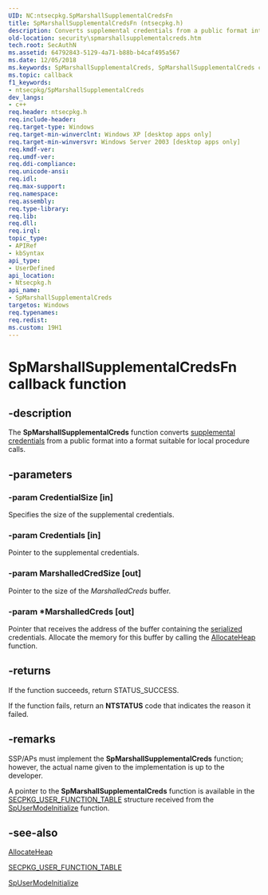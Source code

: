 ```yaml
---
UID: NC:ntsecpkg.SpMarshallSupplementalCredsFn
title: SpMarshallSupplementalCredsFn (ntsecpkg.h)
description: Converts supplemental credentials from a public format into a format suitable for local procedure calls.
old-location: security\spmarshallsupplementalcreds.htm
tech.root: SecAuthN
ms.assetid: 64792843-5129-4a71-b88b-b4caf495a567
ms.date: 12/05/2018
ms.keywords: SpMarshallSupplementalCreds, SpMarshallSupplementalCreds callback function [Security], SpMarshallSupplementalCredsFn, SpMarshallSupplementalCredsFn callback, _ssp_spmarshallsupplementalcreds, ntsecpkg/SpMarshallSupplementalCreds, security.spmarshallsupplementalcreds
ms.topic: callback
f1_keywords:
- ntsecpkg/SpMarshallSupplementalCreds
dev_langs:
- c++
req.header: ntsecpkg.h
req.include-header: 
req.target-type: Windows
req.target-min-winverclnt: Windows XP [desktop apps only]
req.target-min-winversvr: Windows Server 2003 [desktop apps only]
req.kmdf-ver: 
req.umdf-ver: 
req.ddi-compliance: 
req.unicode-ansi: 
req.idl: 
req.max-support: 
req.namespace: 
req.assembly: 
req.type-library: 
req.lib: 
req.dll: 
req.irql: 
topic_type:
- APIRef
- kbSyntax
api_type:
- UserDefined
api_location:
- Ntsecpkg.h
api_name:
- SpMarshallSupplementalCreds
targetos: Windows
req.typenames: 
req.redist: 
ms.custom: 19H1
---
```


# SpMarshallSupplementalCredsFn callback function


## -description


The <b>SpMarshallSupplementalCreds</b> function converts <a href="https://docs.microsoft.com/windows/desktop/SecGloss/s-gly">supplemental credentials</a> from a public format into a format suitable for local procedure calls.


## -parameters




### -param CredentialSize [in]

Specifies the size of the supplemental credentials.


### -param Credentials [in]

Pointer to the supplemental credentials.


### -param MarshalledCredSize [out]

Pointer to the size of the <i>MarshalledCreds</i> buffer.


### -param *MarshalledCreds [out]

Pointer that receives the address of the buffer containing the <a href="https://docs.microsoft.com/windows/desktop/SecGloss/s-gly">serialized</a> credentials. Allocate the memory for this buffer by calling the 
<a href="https://docs.microsoft.com/windows/desktop/api/ntsecpkg/nc-ntsecpkg-lsa_allocate_lsa_heap">AllocateHeap</a> function.


## -returns



If the function succeeds, return STATUS_SUCCESS.

If the function fails, return an <b>NTSTATUS</b> code that indicates the reason it failed.




## -remarks



SSP/APs must implement the <b>SpMarshallSupplementalCreds</b> function; however, the actual name given to the implementation is up to the developer.

A pointer to the <b>SpMarshallSupplementalCreds</b> function is available in the 
<a href="https://docs.microsoft.com/windows/desktop/api/ntsecpkg/ns-ntsecpkg-secpkg_user_function_table">SECPKG_USER_FUNCTION_TABLE</a> structure received from the 
<a href="https://docs.microsoft.com/windows/desktop/api/ntsecpkg/nc-ntsecpkg-spusermodeinitializefn">SpUserModeInitialize</a> function.




## -see-also




<a href="https://docs.microsoft.com/previous-versions/windows/desktop/legacy/aa374721(v=vs.85)">AllocateHeap</a>



<a href="https://docs.microsoft.com/windows/desktop/api/ntsecpkg/ns-ntsecpkg-secpkg_user_function_table">SECPKG_USER_FUNCTION_TABLE</a>



<a href="https://docs.microsoft.com/windows/desktop/api/ntsecpkg/nc-ntsecpkg-spusermodeinitializefn">SpUserModeInitialize</a>
 

 


